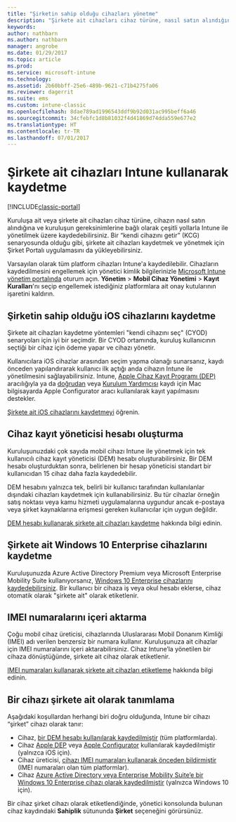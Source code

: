```yaml
---
title: "Şirketin sahip olduğu cihazları yönetme"
description: "Şirkete ait cihazları cihaz türüne, nasıl satın alındığına ve kuruluşun gereksinimlerine bağlı olarak çeşitli yollarla kaydedin."
keywords: 
author: nathbarn
ms.author: nathbarn
manager: angrobe
ms.date: 01/29/2017
ms.topic: article
ms.prod: 
ms.service: microsoft-intune
ms.technology: 
ms.assetid: 2b60bbff-25e6-489b-9621-c71b4275fa06
ms.reviewer: dagerrit
ms.suite: ems
ms.custom: intune-classic
ms.openlocfilehash: 8dae789ad1996543ddf9b92d031ac995beff6a46
ms.sourcegitcommit: 34cfebfc1d8b81032f4d41869d74dda559e677e2
ms.translationtype: HT
ms.contentlocale: tr-TR
ms.lasthandoff: 07/01/2017
---
```

# <a name="enroll-corporate-owned-devices-by-using-intune"></a>Şirkete ait cihazları Intune kullanarak kaydetme

[!INCLUDE[classic-portal](../includes/classic-portal.md)]

Kuruluşa ait veya şirkete ait cihazları cihaz türüne, cihazın nasıl satın alındığına ve kuruluşun gereksinimlerine bağlı olarak çeşitli yollarla Intune ile yönetilmek üzere kaydedebilirsiniz. Bir “kendi cihazını getir” (KCG) senaryosunda olduğu gibi, şirkete ait cihazları kaydetmek ve yönetmek için Şirket Portalı uygulamasını da yükleyebilirsiniz.

Varsayılan olarak tüm platform cihazları Intune'a kaydedilebilir. Cihazların kaydedilmesini engellemek için yönetici kimlik bilgilerinizle [Microsoft Intune yönetim portalında](https://manage.microsoft.com) oturum açın. **Yönetim** > **Mobil Cihaz Yönetimi** > **Kayıt Kuralları**'nı seçip engellemek istediğiniz platformlara ait onay kutularının işaretini kaldırın.

## <a name="enroll-corporate-owned-ios-devices"></a>Şirketin sahip olduğu iOS cihazlarını kaydetme

Şirkete ait cihazları kaydetme yöntemleri "kendi cihazını seç" (CYOD) senaryoları için iyi bir seçimdir. Bir CYOD ortamında, kuruluş kullanıcının seçtiği bir cihaz için ödeme yapar ve cihazı yönetir.

Kullanıcılara iOS cihazlar arasından seçim yapma olanağı sunarsanız, kaydı önceden yapılandırarak kullanıcı ilk açtığı anda cihazın Intune ile yönetilmesini sağlayabilirsiniz. Intune, [Apple Cihaz Kayıt Programı (DEP)](ios-device-enrollment-program-in-microsoft-intune.md) aracılığıyla ya da [doğrudan](ios-direct-enrollment-in-microsoft-intune.md) veya [Kurulum Yardımcısı](ios-setup-assistant-enrollment-in-microsoft-intune.md) kaydı için Mac bilgisayarda Apple Configurator aracı kullanılarak kayıt yapılmasını destekler.

[Şirkete ait iOS cihazlarını kaydetmeyi](enroll-corporate-owned-ios-devices-in-microsoft-intune.md) öğrenin.

## <a name="create-a-device-enrollment-manager-account"></a>Cihaz kayıt yöneticisi hesabı oluşturma

Kuruluşunuzdaki çok sayıda mobil cihazı Intune ile yönetmek için tek kullanıcılı cihaz kayıt yöneticisi (DEM) hesabı oluşturabilirsiniz. Bir DEM hesabı oluşturduktan sonra, belirlenen bir hesap yöneticisi standart bir kullanıcıdan 15 cihaz daha fazla kaydedebilir.

DEM hesabını yalnızca tek, belirli bir kullanıcı tarafından kullanılanlar dışındaki cihazları kaydetmek için kullanabilirsiniz. Bu tür cihazlar örneğin satış noktası veya kamu hizmeti uygulamalarına uygundur ancak e-postaya veya şirket kaynaklarına erişmesi gereken kullanıcılar için uygun değildir.

[DEM hesabı kullanarak şirkete ait cihazları kaydetme](enroll-corporate-owned-devices-with-the-device-enrollment-manager-in-microsoft-intune.md) hakkında bilgi edinin.

## <a name="enroll-corporate-owned-windows-10-enterprise-devices"></a>Şirkete ait Windows 10 Enterprise cihazlarını kaydetme

Kuruluşunuzda Azure Active Directory Premium veya Microsoft Enterprise Mobility Suite kullanıyorsanız, [Windows 10 Enterprise cihazlarını kaydedebilirsiniz](https://docs.microsoft.com/active-directory/active-directory-azureadjoin-windows10-devices-overview). Bir kullanıcı bir cihaza iş veya okul hesabı eklerse, cihaz otomatik olarak "şirkete ait" olarak etiketlenir.

## <a name="import-imei-numbers"></a>IMEI numaralarını içeri aktarma

Çoğu mobil cihaz üreticisi, cihazlarında Uluslararası Mobil Donanım Kimliği (IMEI) adı verilen benzersiz bir numara kullanır. Kuruluşunuza ait cihazlar için IMEI numaralarını içeri aktarabilirsiniz. Cihaz Intune’la yönetilen bir cihaza dönüştüğünde, şirkete ait cihaz olarak etiketlenir.

[IMEI numaraları kullanarak şirkete ait cihazları etiketleme](specify-corporate-owned-devices-with-international-mobile-equipment-identity-imei-numbers.md) hakkında bilgi edinin.

## <a name="identify-a-device-as-corporate-owned"></a>Bir cihazı şirkete ait olarak tanımlama

Aşağıdaki koşullardan herhangi biri doğru olduğunda, Intune bir cihazı “şirket” cihazı olarak tanır:

 - Cihaz, [bir DEM hesabı kullanılarak kaydedilmiştir](enroll-corporate-owned-devices-with-the-device-enrollment-manager-in-microsoft-intune.md) (tüm platformlarda).
 - Cihaz [Apple DEP](ios-device-enrollment-program-in-microsoft-intune.md) veya [Apple Configurator](ios-setup-assistant-enrollment-in-microsoft-intune.md) kullanılarak kaydedilmiştir (yalnızca iOS için).
 - Cihaz üreticisi, [cihazı IMEI numaraları kullanarak önceden bildirmiştir](specify-corporate-owned-devices-with-international-mobile-equipment-identity-imei-numbers.md) (IMEI numaraları olan tüm platformlar).
 - Cihaz [Azure Active Directory veya Enterprise Mobility Suite’e bir Windows 10 Enterprise cihazı olarak kaydedilmiştir](https://docs.microsoft.com/active-directory/active-directory-azureadjoin-windows10-devices-overview) (yalnızca Windows 10 için).

Bir cihaz şirket cihazı olarak etiketlendiğinde, yönetici konsolunda bulunan cihaz kaydındaki **Sahiplik** sütununda **Şirket** seçeneğini görürsünüz. 
